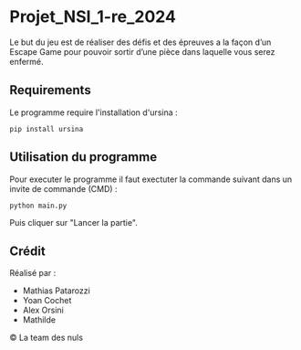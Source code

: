 # Projet_NSI_1-re_2024
Le but du jeu est de réaliser des défis et des épreuves a la façon d’un Escape Game pour pouvoir sortir d’une pièce dans laquelle vous serez enfermé.

## Requirements

Le programme require l'installation d'ursina :
```
pip install ursina
```


## Utilisation du programme

Pour executer le programme il faut exectuter la commande suivant dans un invite de commande (CMD) :
```
python main.py
```
Puis cliquer sur "Lancer la partie".


## Crédit
Réalisé par : 
- Mathias Patarozzi
- Yoan Cochet
- Alex Orsini
- Mathilde

© La team des nuls
